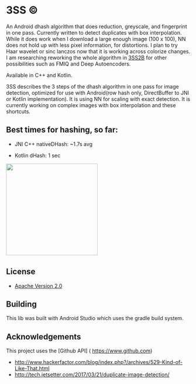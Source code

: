 # 3SS ©
An Android dhash algorithm that does reduction, greyscale, and fingerprint in one pass. Currently written to detect  duplicates with box interpolation.  While it does work when I download a large enough image (100 x 100), NN does not hold up with less pixel information, for distortions.
I plan to try Haar wavelet or sinc lanczos now that it is working across colorize changes.
I am researching reworking the whole algorithm in [3SS2B](https://github.com/cloudbank/3SS2B/) for other possibilities such as FMIQ and Deep Autoencoders. 

Available in C++ and Kotlin.


3SS describes the 3 steps of the dhash algorithm in one pass for image detection, optimized for use with Android(row hash only, DirectBuffer to JNI or Kotlin implementation). It is using NN for scaling with exact detection.  It is currently working on complex images with box  interpolation and these shortcuts.

## Best times for hashing, so far:

* JNI C++ nativeDHash: ~1.7s avg

* Kotlin dHash: 1 sec


<img src="https://i.imgur.com/f5jLtXl.png" height="250"/>&nbsp;&nbsp;&nbsp;&nbsp;&nbsp;&nbsp;&nbsp;&nbsp;&nbsp;

## License

* [Apache Version 2.0](http://www.apache.org/licenses/LICENSE-2.0.html)

## Building

This lib was built with Android Studio which uses the gradle build system.  

## Acknowledgements

This project uses the [Github API] ( https://www.github.com)
* http://www.hackerfactor.com/blog/index.php?/archives/529-Kind-of-Like-That.html
* http://tech.jetsetter.com/2017/03/21/duplicate-image-detection/





